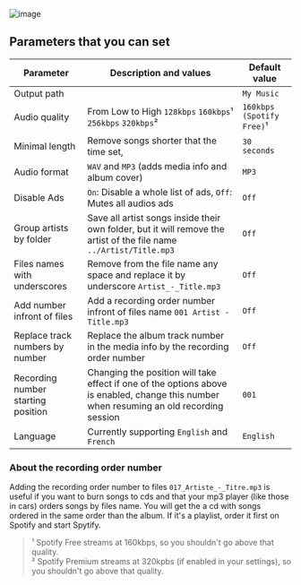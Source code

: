 ![image](https://user-images.githubusercontent.com/23088305/37263401-62d56ed0-257e-11e8-8eaf-102043c0196f.png)

## Parameters that you can set
| Parameter  | Description and values | Default value |
| ------------- | ------- | ---------- |
| Output path  | |  `My Music`  |
| Audio quality  | From Low to High `128kbps` `160kbps`¹ `256kbps` `320kbps`² | `160kbps (Spotify Free)`¹ |
| Minimal length | Remove songs shorter that the time set,  | `30 seconds` |
| Audio format | `WAV` and `MP3` (adds media info and album cover) | `MP3` |
| Disable Ads | `On`: Disable a whole list of ads, `Off`: Mutes all audios ads | `Off` |
| Group artists by folder | Save all artist songs inside their own folder, but it will remove the artist of the file name `../Artist/Title.mp3` | `Off` |
| Files names with underscores | Remove from the file name any space and replace it by underscore `Artist_-_Title.mp3` | `Off` | 
| Add number infront of files | Add a recording order number infront of files name `001 Artist - Title.mp3` | `Off` |
| Replace track numbers by number | Replace the album track number in the media info by the recording order number | `Off` |
| Recording number starting position | Changing the position will take effect if one of the options above is enabled, change this number when resuming an old recording session | `001` |
| Language | Currently supporting `English` and `French` | `English` |

### About the recording order number
Adding the recording order number to files `017_Artiste_-_Titre.mp3` is useful if you want to burn songs to cds and that your mp3 player (like those in cars) orders songs by files name. You will get the a cd with songs ordered in the same order than the album. If it's a playlist, order it first on Spotify and start Spytify.

> ¹ Spotify Free streams at 160kbps, so you shouldn't go above that quality.     
> ² Spotify Premium streams at 320kpbs (if enabled in your settings), so you shouldn't go above that quality.
